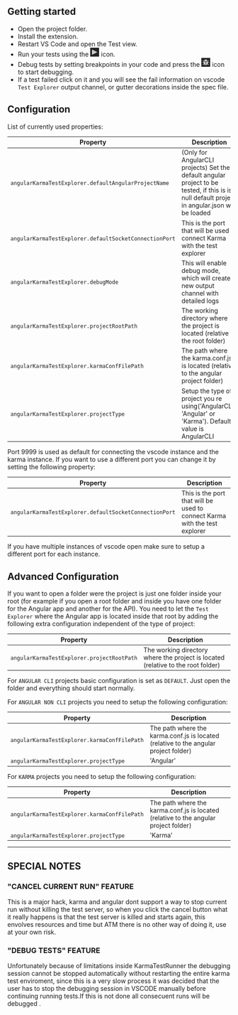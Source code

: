 ## Getting started

- Open the project folder.
- Install the extension.
- Restart VS Code and open the Test view.
- Run your tests using the ![Run](img/run.png) icon.
- Debug tests by setting breakpoints in your code and press the ![Debug](img/debug.png) icon to start debugging.
- If a test failed click on it and you will see the fail information on vscode `Test Explorer` output channel, or gutter decorations inside the spec file.

## Configuration

List of currently used properties:

| Property                                               | Description                                                                                                                                    |
| ------------------------------------------------------ | ---------------------------------------------------------------------------------------------------------------------------------------------- |
| `angularKarmaTestExplorer.defaultAngularProjectName`   | (Only for AngularCLI projects) Set the default angular project to be tested, if this is is null default project in angular.json will be loaded |
| `angularKarmaTestExplorer.defaultSocketConnectionPort` | This is the port that will be used to connect Karma with the test explorer                                                                     |
| `angularKarmaTestExplorer.debugMode`                   | This will enable debug mode, which will create a new output channel with detailed logs                                                         |
| `angularKarmaTestExplorer.projectRootPath`             | The working directory where the project is located (relative to the root folder)                                                               |
| `angularKarmaTestExplorer.karmaConfFilePath`           | The path where the karma.conf.js is located (relative to the angular project folder)                                                           |
| `angularKarmaTestExplorer.projectType`                 | Setup the type of project you re using('AngularCLI', 'Angular' or 'Karma'). Default value is AngularCLI                                        |

Port 9999 is used as default for connecting the vscode instance and the karma instance. If you want to use a different port you can change it by
setting the following property:

| Property                                               | Description                                                                |
| ------------------------------------------------------ | -------------------------------------------------------------------------- |
| `angularKarmaTestExplorer.defaultSocketConnectionPort` | This is the port that will be used to connect Karma with the test explorer |

If you have multiple instances of vscode open make sure to setup a different port for each instance.

## Advanced Configuration

If you want to open a folder were the project is just one folder inside your root (for example if you open a root folder and inside you have one folder for the Angular app and another for the API).
You need to let the `Test Explorer` where the Angular app is located inside that root by adding the following extra configuration independent of the type of project:

| Property                                   | Description                                                                      |
| ------------------------------------------ | -------------------------------------------------------------------------------- |
| `angularKarmaTestExplorer.projectRootPath` | The working directory where the project is located (relative to the root folder) |

For `ANGULAR CLI` projects basic configuration is set as `DEFAULT`. Just open the folder and everything should start normally.

For `ANGULAR NON CLI` projects you need to setup the following configuration:

| Property                                     | Description                                                                          |
| -------------------------------------------- | ------------------------------------------------------------------------------------ |
| `angularKarmaTestExplorer.karmaConfFilePath` | The path where the karma.conf.js is located (relative to the angular project folder) |
| `angularKarmaTestExplorer.projectType`       | 'Angular'                                                                            |

For `KARMA` projects you need to setup the following configuration:

| Property                                     | Description                                                                          |
| -------------------------------------------- | ------------------------------------------------------------------------------------ |
| `angularKarmaTestExplorer.karmaConfFilePath` | The path where the karma.conf.js is located (relative to the angular project folder) |
| `angularKarmaTestExplorer.projectType`       | 'Karma'                                                                              |

---

## SPECIAL NOTES

### "CANCEL CURRENT RUN" FEATURE

This is a major hack, karma and angular dont support a way to stop current run without
killing the test server, so when you click the cancel button what it really happens is that the test server is killed
and starts again, this envolves resources and time but ATM there is no other way of doing it, use at your own risk.

### "DEBUG TESTS" FEATURE

Unfortunately because of limitations inside KarmaTestRunner the debugging session cannot be stopped automatically without restarting the entire karma test enviroment, since this is a very slow process it was decided that the user has to stop the debugging session in VSCODE manually before continuing running tests.If this is not done all consecuent runs will be debugged .
